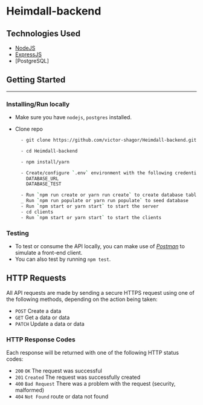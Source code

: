 # Heimdall-backend

## Technologies Used

- [NodeJS](https://nodejs.org/en/download/)
- [ExpressJS](https://expressjs.com/)
- [PostgreSQL]

## Getting Started

---

### Installing/Run locally

- Make sure you have `nodejs`, `postgres` installed.
- Clone repo

  ```bash
    - git clone https://github.com/victor-shagor/Heimdall-backend.git

    - cd Heimdall-backend

    - npm install/yarn

    - Create/configure `.env` environment with the following credentials
      DATABASE_URL
      DATABASE_TEST

    - Run `npm run create or yarn run create` to create database table
    _ Run `npm run populate or yarn run populate` to seed database
    - Run `npm start or yarn start` to start the server
    - cd clients
    - Run `npm start or yarn start` to start the clients
  ```

### Testing

- To test or consume the API locally, you can make use of [_Postman_](https://www.getpostman.com) to simulate a front-end client.
- You can also test by running `npm test`.

## HTTP Requests

All API requests are made by sending a secure HTTPS request using one of the following methods, depending on the action being taken:

- `POST` Create a data
- `GET` Get a data or data
- `PATCH` Update a data or data

### HTTP Response Codes

Each response will be returned with one of the following HTTP status codes:

- `200` `OK` The request was successful
- `201` `Created` The request was successfully created
- `400` `Bad Request` There was a problem with the request (security, malformed)
- `404` `Not Found` route or data not found
